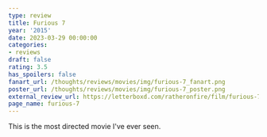 ```yaml
---
type: review
title: Furious 7
year: '2015'
date: 2023-03-29 00:00:00
categories:
- reviews
draft: false
rating: 3.5
has_spoilers: false
fanart_url: /thoughts/reviews/movies/img/furious-7_fanart.png
poster_url: /thoughts/reviews/movies/img/furious-7_poster.png
external_review_url: https://letterboxd.com/ratheronfire/film/furious-7/
page_name: furious-7
---
```


This is the most directed movie I've ever seen.

